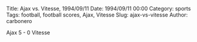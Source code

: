 Title: Ajax vs. Vitesse, 1994/09/11
Date: 1994/09/11 00:00
Category: sports
Tags: football, football scores, Ajax, Vitesse
Slug: ajax-vs-vitesse
Author: carbonero


Ajax 5 - 0 Vitesse
